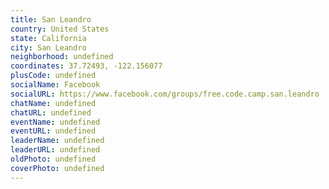 ```yaml
---
title: San Leandro
country: United States
state: California
city: San Leandro
neighborhood: undefined
coordinates: 37.72493, -122.156077
plusCode: undefined
socialName: Facebook
socialURL: https://www.facebook.com/groups/free.code.camp.san.leandro
chatName: undefined
chatURL: undefined
eventName: undefined
eventURL: undefined
leaderName: undefined
leaderURL: undefined
oldPhoto: undefined
coverPhoto: undefined
---
```

